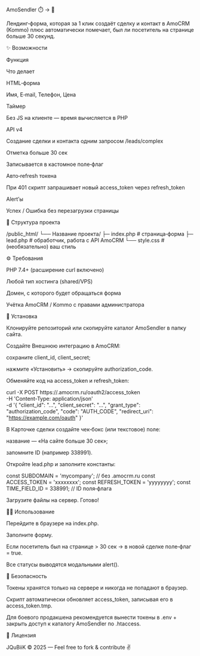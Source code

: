 AmoSendler ⏱️ → 💼

Лендинг‑форма, которая за 1 клик создаёт сделку и контакт в AmoCRM (Kommo)
плюс автоматически помечает, был ли посетитель на странице больше 30 секунд.



✨ Возможности

Функция

Что делает

HTML‑форма

Имя, E‑mail, Телефон, Цена

Таймер

Без JS на клиенте — время вычисляется в PHP

API v4

Создание сделки и контакта одним запросом /leads/complex

Отметка больше 30 сек

Записывается в кастомное поле‑флаг

Авто‑refresh токена

При 401 скрипт запрашивает новый access_token через refresh_token

Alert’ы

Успех / Ошибка без перезагрузки страницы

📂 Структура проекта

/public_html/
└── Название проекта/
    ├─ index.php      # страница‑форма
    ├─ lead.php       # обработчик, работа с API AmoCRM
    └── style.css     # (необязательно) ваш стиль

⚙️ Требования

PHP 7.4+ (расширение curl включено)

Любой тип хостинга (shared/VPS)

Домен, с которого будет обращаться форма

Учётка AmoCRM / Kommo с правами администратора

🚀 Установка

Клонируйте репозиторий или скопируйте каталог AmoSendler в папку сайта.

Создайте Внешнюю интеграцию в AmoCRM:

сохраните client_id, client_secret;

нажмите «Установить» → скопируйте authorization_code.

Обменяйте код на access_token и refresh_token:

curl -X POST https://<SUBDOMAIN>.amocrm.ru/oauth2/access_token \
     -H 'Content-Type: application/json' \
     -d '{
           "client_id":     "...",
           "client_secret": "...",
           "grant_type":    "authorization_code",
           "code":          "AUTH_CODE",
           "redirect_uri":  "https://example.com/oauth"
         }'

В Карточке сделки создайте чек‑бокс (или текстовое) поле:

название — «На сайте больше 30 сек»;

запомните ID (например 338991).

Откройте lead.php и заполните константы:

const SUBDOMAIN     = 'mycompany';          // без .amocrm.ru
const ACCESS_TOKEN  = 'xxxxxxxx';
const REFRESH_TOKEN = 'yyyyyyyy';
const TIME_FIELD_ID = 338991;               // ID поля‑флага

Загрузите файлы на сервер. Готово!

🧑‍💻 Использование

Перейдите в браузере на index.php.

Заполните форму.

Если посетитель был на странице > 30 сек → в новой сделке поле‑флаг = true.

Все статусы выводятся модальными alert().

🔐 Безопасность

Токены хранятся только на сервере и никогда не попадают в браузер.

Скрипт автоматически обновляет access_token, записывая его в access_token.tmp.

Для боевого продакшена рекомендуется вынести токены в .env + закрыть доступ к каталогу AmoSendler по .htaccess.

📝 Лицензия

JQuBiiK © 2025 — Feel free to fork & contribute ✌️

